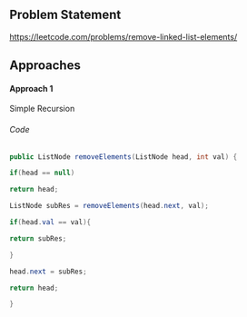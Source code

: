 ## Problem Statement
https://leetcode.com/problems/remove-linked-list-elements/

## Approaches
#### Approach 1
Simple Recursion

###### Code
```java
public ListNode removeElements(ListNode head, int val) {

if(head == null)

return head;

ListNode subRes = removeElements(head.next, val);

if(head.val == val){

return subRes;

}

head.next = subRes;

return head;

}
```

